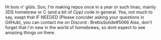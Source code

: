 Hi bois n' giûls.
Soo, I'm making repos once in a year or such lmao,
mainly 3DS homebrew or C (and a bit of Cpp) code in general.
Yea, not much to say, exept that IF NEEDED (Please concider asking your questions in GitHub), you can contact me on Discord : BrebisSolide#5066
Also, don't forget that i'm new in the world of homebrews, so dont expect to see amazing things on there.
